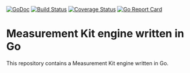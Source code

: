 [![GoDoc](https://godoc.org/github.com/measurement-kit/engine?status.svg)](https://godoc.org/github.com/measurement-kit/engine) [![Build Status](https://travis-ci.org/measurement-kit/engine.svg?branch=master)](https://travis-ci.org/measurement-kit/engine) [![Coverage Status](https://coveralls.io/repos/github/measurement-kit/engine/badge.svg?branch=master)](https://coveralls.io/github/measurement-kit/engine?branch=master) [![Go Report Card](https://goreportcard.com/badge/github.com/measurement-kit/engine)](https://goreportcard.com/report/github.com/measurement-kit/engine)

# Measurement Kit engine written in Go

This repository contains a Measurement Kit engine written in Go.
